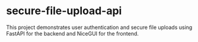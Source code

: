 # secure-file-upload-api
This project demonstrates user authentication and secure file uploads using FastAPI for the backend and NiceGUI for the frontend.
